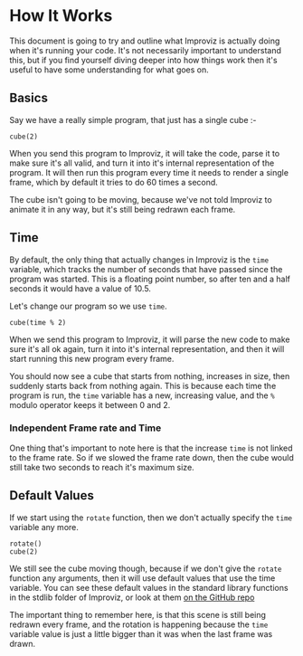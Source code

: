 # How It Works

This document is going to try and outline what Improviz is actually doing when it's running your code. It's not necessarily important to understand this, but if you find yourself diving deeper into how things work then it's useful to have some understanding for what goes on.

## Basics

Say we have a really simple program, that just has a single cube :-

```
cube(2)
```

When you send this program to Improviz, it will take the code, parse it to make sure it's all valid, and turn it into it's internal representation of the program.
It will then run this program every time it needs to render a single frame, which by default it tries to do 60 times a second.

The cube isn't going to be moving, because we've not told Improviz to animate it in any way, but it's still being redrawn each frame.

## Time

By default, the only thing that actually changes in Improviz is the `time` variable, which tracks the number of seconds that have passed since the program was started. This is a floating point number, so after ten and a half seconds it would have a value of 10.5.

Let's change our program so we use `time`.

```
cube(time % 2)
```

When we send this program to Improviz, it will parse the new code to make sure it's all ok again, turn it into it's internal representation, and then it will start running this new program every frame.

You should now see a cube that starts from nothing, increases in size, then suddenly starts back from nothing again. This is because each time the program is run, the `time` variable has a new, increasing value, and the `%` modulo operator keeps it between 0 and 2.

### Independent Frame rate and Time

One thing that's important to note here is that the increase `time` is not linked to the frame rate. So if we slowed the frame rate down, then the cube would still take two seconds to reach it's maximum size.

## Default Values

If we start using the `rotate` function, then we don't actually specify the `time` variable any more.

```
rotate()
cube(2)
```

We still see the cube moving though, because if we don't give the `rotate` function any arguments, then it will use default values that use the time variable. You can see these default values in the standard library functions in the stdlib folder of Improviz, or look at them [on the GitHub repo](https://github.com/rumblesan/improviz/blob/main/stdlib/transformations.pz#L2)

The important thing to remember here, is that this scene is still being redrawn every frame, and the rotation is happening because the `time` variable value is just a little bigger than it was when the last frame was drawn.
